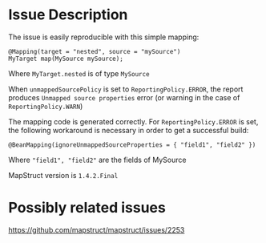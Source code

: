 # Issue Description

The issue is easily reproducible with this simple mapping:

```
@Mapping(target = "nested", source = "mySource")
MyTarget map(MySource mySource);
```

Where `MyTarget.nested` is of type `MySource`

When `unmappedSourcePolicy` is set to `ReportingPolicy.ERROR`, the report produces `Unmapped source properties` error (or warning in the case of `ReportingPolicy.WARN`)

The mapping code is generated correctly. For `ReportingPolicy.ERROR` is set, the following workaround is necessary in order to get a successful build:

`@BeanMapping(ignoreUnmappedSourceProperties = { "field1", "field2" })`

Where `"field1", "field2"` are the fields of MySource

MapStruct version is `1.4.2.Final`

# Possibly related issues

https://github.com/mapstruct/mapstruct/issues/2253
